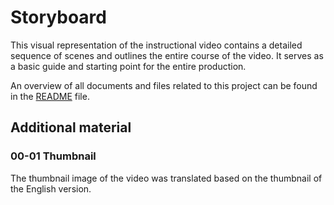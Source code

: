 # Storyboard

This visual representation of the instructional video contains a detailed sequence of scenes and outlines the entire course of the video. It serves as a basic guide and starting point for the entire production.

An overview of all documents and files related to this project can be found in the [README](../README.md) file.

## Additional material

### 00-01 Thumbnail



The thumbnail image of the video was translated based on the thumbnail of the English version.
